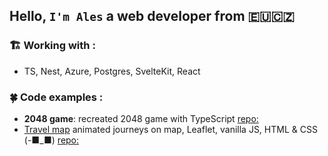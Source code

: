 ## Hello, `I'm Ales` a web developer from 🇪🇺🇨🇿

### 🏗 Working with :

- TS, Nest, Azure, Postgres, SvelteKit, React

### 🍀 Code examples :
- **2048 game**: recreated 2048 game with TypeScript [repo: ](https://github.com/biscarrosse/2048-demo)
- [Travel map](https://sweet-speculoos-aa9bc9.netlify.app/) animated journeys on map, Leaflet, vanilla JS, HTML & CSS (-■_■) [repo: ](https://github.com/biscarrosse/travel-map)

